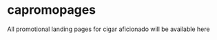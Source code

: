 capromopages
============

All promotional landing pages for cigar aficionado will be available here
